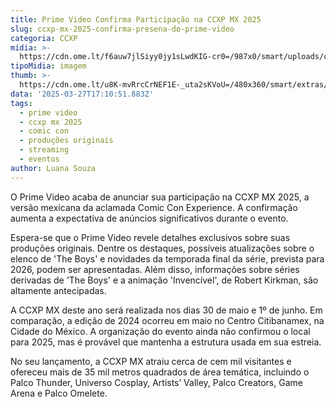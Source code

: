 ```yaml
---
title: Prime Video Confirma Participação na CCXP MX 2025
slug: ccxp-mx-2025-confirma-presena-do-prime-video
categoria: CCXP
midia: >-
  https://cdn.ome.lt/f6auw7jlSiyy0jy1sLwdKIG-cr0=/987x0/smart/uploads/conteudo/fotos/OMELETE_CAPA_-_2025-03-27T131603.052.png
tipoMidia: imagem
thumb: >-
  https://cdn.ome.lt/u8K-mvRrcCrNEF1E-_uta2sKVoU=/480x360/smart/extras/conteudos/omelete_THUMB_-_2025-03-27T131537.532.png
data: '2025-03-27T17:10:51.883Z'
tags:
  - prime video
  - ccxp mx 2025
  - comic con
  - produções originais
  - streaming
  - eventos
author: Luana Souza
---
```


O Prime Video acaba de anunciar sua participação na CCXP MX 2025, a versão mexicana da aclamada Comic Con Experience. A confirmação aumenta a expectativa de anúncios significativos durante o evento.

Espera-se que o Prime Video revele detalhes exclusivos sobre suas produções originais. Dentre os destaques, possíveis atualizações sobre o elenco de 'The Boys' e novidades da temporada final da série, prevista para 2026, podem ser apresentadas. Além disso, informações sobre séries derivadas de 'The Boys' e a animação 'Invencível', de Robert Kirkman, são altamente antecipadas.

A CCXP MX deste ano será realizada nos dias 30 de maio e 1º de junho. Em comparação, a edição de 2024 ocorreu em maio no Centro Citibanamex, na Cidade do México. A organização do evento ainda não confirmou o local para 2025, mas é provável que mantenha a estrutura usada em sua estreia.

No seu lançamento, a CCXP MX atraiu cerca de cem mil visitantes e ofereceu mais de 35 mil metros quadrados de área temática, incluindo o Palco Thunder, Universo Cosplay, Artists’ Valley, Palco Creators, Game Arena e Palco Omelete.
